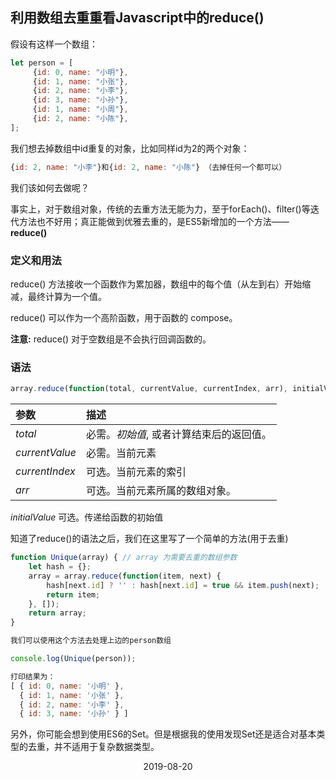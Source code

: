 ##  利用数组去重重看Javascript中的reduce()

假设有这样一个数组：

```javascript
let person = [
     {id: 0, name: "小明"},
     {id: 1, name: "小张"},
     {id: 2, name: "小李"},
     {id: 3, name: "小孙"},
     {id: 1, name: "小周"},
     {id: 2, name: "小陈"},   
];
```

我们想去掉数组中id重复的对象，比如同样id为2的两个对象：

```javascript
{id: 2, name: "小李"}和{id: 2, name: "小陈"} （去掉任何一个都可以）
```

我们该如何去做呢？

事实上，对于数组对象，传统的去重方法无能为力，至于forEach()、filter()等迭代方法也不好用；真正能做到优雅去重的，是ES5新增加的一个方法——**reduce()**

### 定义和用法

reduce() 方法接收一个函数作为累加器，数组中的每个值（从左到右）开始缩减，最终计算为一个值。

reduce() 可以作为一个高阶函数，用于函数的 compose。

**注意:** reduce() 对于空数组是不会执行回调函数的。

### 语法

```js
array.reduce(function(total, currentValue, currentIndex, arr), initialValue)
```

| 参数           | 描述                                     |
| :------------- | :--------------------------------------- |
| *total*        | 必需。*初始值*, 或者计算结束后的返回值。 |
| *currentValue* | 必需。当前元素                           |
| *currentIndex* | 可选。当前元素的索引                     |
| *arr*          | 可选。当前元素所属的数组对象。           |

*initialValue*	可选。传递给函数的初始值

知道了reduce()的语法之后，我们在这里写了一个简单的方法(用于去重)

```javascript
function Unique(array) { // array 为需要去重的数组参数
	let hash = {};
	array = array.reduce(function(item, next) {
		hash[next.id] ? '' : hash[next.id] = true && item.push(next);
		return item;
	}, []);
	return array;
}

我们可以使用这个方法去处理上边的person数组

console.log(Unique(person));

打印结果为：
[ { id: 0, name: '小明' }, 
  { id: 1, name: '小张' }, 
  { id: 2, name: '小李' }, 
  { id: 3, name: '小孙' } ] 
```

另外，你可能会想到使用ES6的Set。但是根据我的使用发现Set还是适合对基本类型的去重，并不适用于复杂数据类型。

<center>2019-08-20</center>

